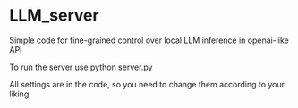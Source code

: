 # LLM_server
Simple code for fine-grained control over local LLM inference in openai-like API

To run the server use python server.py

All settings are in the code, so you need to change them according to your liking.